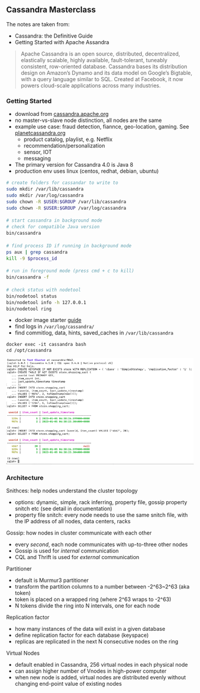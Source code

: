 ## Cassandra Masterclass

The notes are taken from:

- Cassandra: the Definitive Guide
- Getting Started with Apache Assandra

> Apache Cassandra is an open source, distributed, decentralized, elastically scalable, highly available, fault-tolerant, tuneably consistent, row-oriented database. Cassandra bases its distribution design on Amazon’s Dynamo and its data model on Google’s Bigtable, with a query language similar to SQL. Created at Facebook, it now powers cloud-scale applications across many industries.

### Getting Started

- download from [cassandra.apache.org](cassandra.apache.org)
- no master-vs-slave node distinction, all nodes are the same
- example use case: fraud detection, fiannce, geo-location, gaming. See [planetcassandra.org](planetcassandra.org)
  - product catalog, playlist, e.g. Netflix
  - recommendation/personalization
  - sensor, IOT
  - messaging
- The primary version for Cassandra 4.0 is Java 8
- production env uses linux (centos, redhat, debian, ubuntu)

```bash
# create folders for cassandar to write to
sudo mkdir /var/lib/cassandra
sudo mkdir /var/log/cassandra
sudo chown -R $USER:$GROUP /var/lib/cassandra
sudo chown -R $USER:$GROUP /var/log/cassandra

# start cassandra in background mode
# check for compatible Java version
bin/cassandra

# find process ID if running in background mode
ps aux | grep cassandra
kill -9 $process_id

# run in foreground mode (press cmd + c to kill)
bin/cassandra -f

# check status with nodetool
bin/nodetool status
bin/nodetool info -h 127.0.0.1
bin/nodetool ring
```

- docker image starter [guide](https://cassandra.apache.org/_/quickstart.html)
- find logs in `/var/log/cassandra/`
- find commitlog, data, hints, saved_caches in `/var/lib/cassandra`

```
docker exec -it cassandra bash
cd /opt/cassandra
```

![alt-tet](./assets/docker_starter.png)

### Architecture

Snithces: help nodes understand the cluster topology

- options: dynamic, simple, rack inferring, property file, gossip property snitch etc (see detail in documentation)
- property file snitch: every node needs to use the same snitch file, with the IP address of all nodes, data centers, racks

Gossip: how nodes in cluster communicate with each other

- every _second_, each node communicates with up-to-three other nodes
- Gossip is used for _internal_ communication
- CQL and Thrift is used for _external_ communication

Partitioner

- default is Murmur3 partitioner
- transform the partition columns to a number between -2^63~2^63 (aka token)
- token is placed on a wrapped ring (where 2^63 wraps to -2^63)
- N tokens divide the ring into N intervals, one for each node

Replication factor

- how many instances of the data will exist in a given database
- define replication factor for each database (keyspace)
- replicas are replicated in the next N consecutive nodes on the ring

Virtual Nodes

- default enabled in Cassandra, 256 virtual nodes in each physical node
- can assign higher number of Vnodes in high-power computer
- when new node is added, virtual nodes are distributed evenly without changing end-point value of existing nodes

```

```
